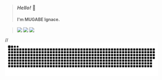 > ### *Hello!* 👋 
>  #### I'm MUGABE Ignace. 

> <div> 
> <a href="https://www.linkedin.com/in/mugabe-nshuti-ignace-4345a1231/" target="_blank"><img src="https://img.shields.io/badge/-LinkedIn-%230077B5?style=for-the-badge&logo=linkedin&logoColor=white" target="_blank"></a>  
> <a href = "mailto:ignacemugabe@gmail.com"><img src="https://img.shields.io/badge/Gmail-D14836?style=for-the-badge&logo=gmail&logoColor=white"></a> 
> <a href="https://github.com/MugabeIgnace" target="_blank"><img src="https://img.shields.io/badge/GitHub-100000?style=for-the-badge&logo=github&logoColor=white" target="_blank"></a>

//![Snake animation](https://github.com/MugabeIgnace/MugabeIgnace/blob/main/gif.svg)

</div>

